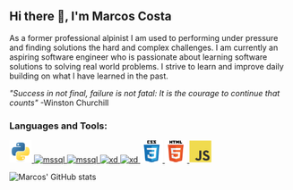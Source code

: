 ## Hi there 👋, I'm Marcos Costa

As a former professional alpinist I am used to performing under pressure and finding solutions the hard and complex challenges. I am currently an aspiring software engineer who is passionate about learning software solutions to solving real world problems. I strive to learn and improve daily building on what I have learned in the past. 

_"Success in not final, failure is not fatal: It is the courage to continue that counts"_ -Winston Churchill

### Languages and Tools:

<p align="left"> 
  <a href="https://www.python.org" target="_blank"> <img src="https://raw.githubusercontent.com/devicons/devicon/master/icons/python/python-original.svg" alt="python" width="40" height="40"/> </a> 
  <a href="https://numpy.org/" target="_blank"> <img src="https://numpy.org/images/logo.svg" alt="mssql" width="40" height="40"/> </a>
  <a href="https://matplotlib.org/" target="_blank"> <img src="https://matplotlib.org/_static/images/documentation.png" alt="mssql" width="40" height="40"/> </a>
    <a href="https://www.tensorflow.org/" target="_blank"> <img src="https://www.gstatic.com/devrel-devsite/prod/vb4911e76f75cbf10455736b1097dbb3769b606e3b49cb0474e4669a8e63a54e6/tensorflow/images/lockup.svg" alt="xd" width="50" height="50"/> </a>
    <a href="https://courses.nvidia.com/courses/course-v1:DLI+S-FX-01+V1/" target="_blank"> <img src="https://courses.nvidia.com/wp-content/themes/ibl-nvidia-wp-theme/inc/images/nvidia_logo.svg" alt="xd" width="40" height="40"/> </a>
  <a href="https://www.w3schools.com/css/" target="_blank"> <img src="https://raw.githubusercontent.com/devicons/devicon/master/icons/css3/css3-original-wordmark.svg" alt="css3" width="40" height="40"/> </a>
   <a href="https://www.w3.org/html/" target="_blank"> <img src="https://raw.githubusercontent.com/devicons/devicon/master/icons/html5/html5-original-wordmark.svg" alt="html5" width="40" height="40"/> </a>
  <a href="https://developer.mozilla.org/en-US/docs/Web/JavaScript" target="_blank"> <img src="https://raw.githubusercontent.com/devicons/devicon/master/icons/javascript/javascript-original.svg" alt="javascript" width="40" height="40"/> </a>
  
  
 </p>


![Marcos' GitHub stats](https://github-readme-stats.vercel.app/api?username=MCDF31&show_icons=true&theme=radical)

<!--
**MCDF31/MCDF31** is a ✨ _special_ ✨ repository because its `README.md` (this file) appears on your GitHub profile.

Here are some ideas to get you started:

- 🔭 I’m currently working on ...
- 🌱 I’m currently learning ...
- 👯 I’m looking to collaborate on ...
- 🤔 I’m looking for help with ...
- 💬 Ask me about ...
- 📫 How to reach me: ...
- 😄 Pronouns: ...
- ⚡ Fun fact: ...
-->
